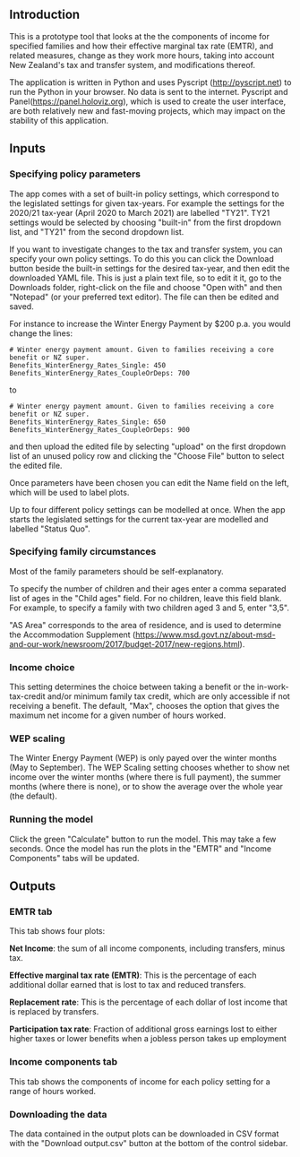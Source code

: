 ## Introduction
This is a prototype tool that looks at the the components of income for specified families and how their effective marginal tax rate (EMTR), and related measures, change as they work more hours, taking into account New Zealand's tax and transfer system, and modifications thereof.

The application is written in Python and uses Pyscript (http://pyscript.net) to run the Python in your browser.  No data is sent to the internet.  Pyscript and Panel(https://panel.holoviz.org), which is used to create the user interface, are both relatively new and fast-moving projects, which may impact on the stability of this application.

## Inputs
### Specifying policy parameters

The app comes with a set of built-in policy settings, which correspond to the legislated settings for given tax-years.  For example the settings for the 2020/21 tax-year (April 2020 to March 2021) are labelled "TY21".  TY21 settings would be selected by choosing "built-in" from the first dropdown list, and "TY21" from the second dropdown list.  

If you want to investigate changes to the tax and transfer system, you can specify your own policy settings.  To do this you can click the Download button beside the built-in settings for the desired tax-year, and then edit the downloaded YAML file.  This is just a plain text file, so to edit it it, go to the Downloads folder, right-click on the file and choose "Open with" and then "Notepad" (or your preferred text editor).  The file can then be edited and saved.  

For instance to increase the Winter Energy Payment by $200 p.a. you would change the lines:

```
# Winter energy payment amount. Given to families receiving a core benefit or NZ super. 
Benefits_WinterEnergy_Rates_Single: 450 
Benefits_WinterEnergy_Rates_CoupleOrDeps: 700
```  

to 

```
# Winter energy payment amount. Given to families receiving a core benefit or NZ super. 
Benefits_WinterEnergy_Rates_Single: 650 
Benefits_WinterEnergy_Rates_CoupleOrDeps: 900
```

and then upload the edited file by selecting "upload" on the first dropdown list of an unused policy row and clicking the "Choose File" button to select the edited file.

Once parameters have been chosen you can edit the Name field on the left, which will be used to label plots.

Up to four different policy settings can be modelled at once.  When the app starts the legislated settings for the current tax-year are modelled and labelled "Status Quo".


### Specifying family circumstances

Most of the family parameters should be self-explanatory.  

To specify the number of children and their ages enter a comma separated list of ages in the "Child ages" field.  For no children, leave this field blank.  For example, to specify a family with two children aged 3 and 5, enter "3,5".  

"AS Area" corresponds to the area of residence, and is used to determine the Accommodation Supplement (https://www.msd.govt.nz/about-msd-and-our-work/newsroom/2017/budget-2017/new-regions.html).  

### Income choice

This setting determines the choice between taking a benefit or the in-work-tax-credit and/or minimum family tax credit, which are only accessible if not receiving a benefit.   The default, "Max", chooses the option that gives the maximum net income for a given number of hours worked.

### WEP scaling

The Winter Energy Payment (WEP) is only payed over the winter months (May to September).  The WEP Scaling setting chooses whether to show net income over the winter months (where there is full payment), the summer months (where there is none), or to show the average over the whole year (the default).

### Running the model

Click the green "Calculate" button to run the model.  This may take a few seconds.  Once the model has run the plots in the "EMTR" and "Income Components" tabs will be updated.

## Outputs

### EMTR tab

This tab shows four plots:

**Net Income**:  the sum of all income components, including transfers, minus tax.

**Effective marginal tax rate (EMTR)**:  This is the percentage of each additional dollar earned that is lost to tax and reduced transfers. 

**Replacement rate**:  This is the percentage of each dollar of lost income that is replaced by transfers.  

**Participation tax rate**:  Fraction of additional gross earnings lost to either higher taxes or lower benefits when a jobless person takes up employment

### Income components tab

This tab shows the components of income for each policy setting for a range of hours worked.  

### Downloading the data

The data contained in the output plots can be downloaded in CSV format with the "Download output.csv" button at the bottom of the control sidebar.
